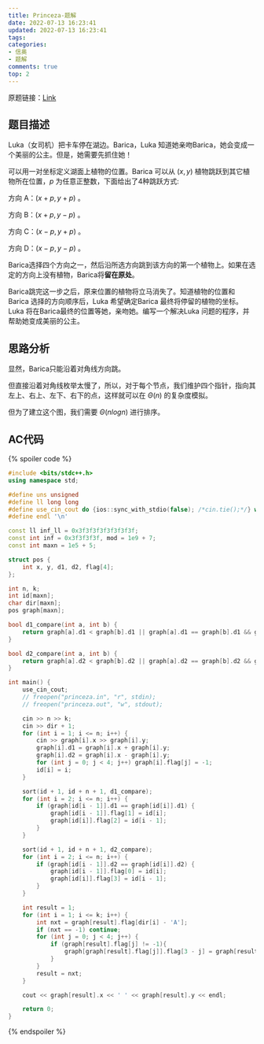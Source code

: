 ```yaml
---
title: Princeza-题解
date: 2022-07-13 16:23:41
updated: 2022-07-13 16:23:41
tags:
categories:
- 信奥
- 题解
comments: true
top: 2
---
```

原题链接：[Link](https://www.luogu.com.cn/problem/P7193)

## 题目描述

Luka（女司机）把卡车停在湖边。Barica，Luka 知道她亲吻Barica，她会变成一个美丽的公主。但是，她需要先抓住她！

<!-- more -->

可以用一对坐标定义湖面上植物的位置。Barica 可以从 $(x, y)$ 植物跳跃到其它植物所在位置，$p$ 为任意正整数，下面给出了4种跳跃方式:

方向 A：$(x + p, y + p)$ 。

方向 B：$(x + p, y - p)$ 。

方向 C：$(x - p, y + p)$ 。

方向 D：$(x - p, y - p)$ 。

Barica选择四个方向之一，然后沿所选方向跳到该方向的第一个植物上。如果在选定的方向上没有植物，Barica将**留在原处**。

Barica跳完这一步之后，原来位置的植物将立马消失了。知道植物的位置和 Barica 选择的方向顺序后，Luka 希望确定Barica 最终将停留的植物的坐标。Luka 将在Barica最终的位置等她，亲吻她。编写一个解决Luka 问题的程序，并帮助她变成美丽的公主。

## 思路分析

显然，Barica只能沿着对角线方向跳。

但直接沿着对角线枚举太慢了，所以，对于每个节点，我们维护四个指针，指向其左上、右上、左下、右下的点，这样就可以在 $\Theta (n)$ 的复杂度模拟。

但为了建立这个图，我们需要 $\Theta (nlogn)$ 进行排序。

## AC代码

{% spoiler code %}

```cpp
#include <bits/stdc++.h>
using namespace std;

#define uns unsigned
#define ll long long
#define use_cin_cout do {ios::sync_with_stdio(false); /*cin.tie();*/} while(false)
#define endl '\n'

const ll inf_ll = 0x3f3f3f3f3f3f3f3f;
const int inf = 0x3f3f3f3f, mod = 1e9 + 7;
const int maxn = 1e5 + 5;

struct pos {
    int x, y, d1, d2, flag[4];
};

int n, k;
int id[maxn];
char dir[maxn];
pos graph[maxn];

bool d1_compare(int a, int b) {
    return graph[a].d1 < graph[b].d1 || graph[a].d1 == graph[b].d1 && graph[a].d2 < graph[b].d2;
}

bool d2_compare(int a, int b) {
    return graph[a].d2 < graph[b].d2 || graph[a].d2 == graph[b].d2 && graph[a].d1 < graph[b].d1;
}

int main() {
    use_cin_cout;
    // freopen("princeza.in", "r", stdin);
    // freopen("princeza.out", "w", stdout);

    cin >> n >> k;
    cin >> dir + 1;
    for (int i = 1; i <= n; i++) {
        cin >> graph[i].x >> graph[i].y;
        graph[i].d1 = graph[i].x + graph[i].y;
        graph[i].d2 = graph[i].x - graph[i].y;
        for (int j = 0; j < 4; j++) graph[i].flag[j] = -1;
        id[i] = i;
    }

    sort(id + 1, id + n + 1, d1_compare);
    for (int i = 2; i <= n; i++) {
        if (graph[id[i - 1]].d1 == graph[id[i]].d1) {
            graph[id[i - 1]].flag[1] = id[i];
            graph[id[i]].flag[2] = id[i - 1];
        }
    }

    sort(id + 1, id + n + 1, d2_compare);    
    for (int i = 2; i <= n; i++) {
        if (graph[id[i - 1]].d2 == graph[id[i]].d2) {
            graph[id[i - 1]].flag[0] = id[i];
            graph[id[i]].flag[3] = id[i - 1];
        }
    }

    int result = 1;
    for (int i = 1; i <= k; i++) {
        int nxt = graph[result].flag[dir[i] - 'A'];
        if (nxt == -1) continue;
        for (int j = 0; j < 4; j++) {
            if (graph[result].flag[j] != -1){
                graph[graph[result].flag[j]].flag[3 - j] = graph[result].flag[3 - j];
            }
        }
        result = nxt;
    }

    cout << graph[result].x << ' ' << graph[result].y << endl;

    return 0;
}
```

{% endspoiler %}
